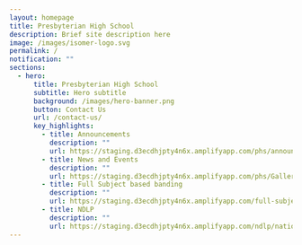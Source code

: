 ```yaml
---
layout: homepage
title: Presbyterian High School
description: Brief site description here
image: /images/isomer-logo.svg
permalink: /
notification: ""
sections:
  - hero:
      title: Presbyterian High School
      subtitle: Hero subtitle
      background: /images/hero-banner.png
      button: Contact Us
      url: /contact-us/
      key_highlights:
        - title: Announcements
          description: ""
          url: https://staging.d3ecdhjpty4n6x.amplifyapp.com/phs/announcements/
        - title: News and Events
          description: ""
          url: https://staging.d3ecdhjpty4n6x.amplifyapp.com/phs/Gallery/Commencement-Service-2020/
        - title: Full Subject based banding
          description: ""
          url: https://staging.d3ecdhjpty4n6x.amplifyapp.com/full-subject-based-banding/full-subject-based-banding/
        - title: NDLP
          description: ""
          url: https://staging.d3ecdhjpty4n6x.amplifyapp.com/ndlp/national-digital-literacy-programme/
---
```

